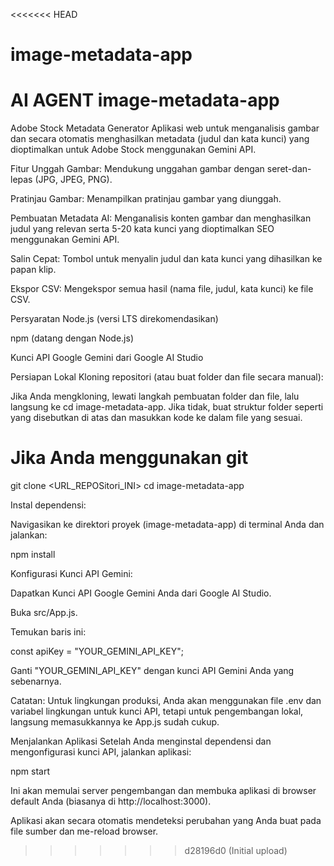 <<<<<<< HEAD
# image-metadata-app
AI AGENT image-metadata-app
=======
Adobe Stock Metadata Generator
Aplikasi web untuk menganalisis gambar dan secara otomatis menghasilkan metadata (judul dan kata kunci) yang dioptimalkan untuk Adobe Stock menggunakan Gemini API.

Fitur
Unggah Gambar: Mendukung unggahan gambar dengan seret-dan-lepas (JPG, JPEG, PNG).

Pratinjau Gambar: Menampilkan pratinjau gambar yang diunggah.

Pembuatan Metadata AI: Menganalisis konten gambar dan menghasilkan judul yang relevan serta 5-20 kata kunci yang dioptimalkan SEO menggunakan Gemini API.

Salin Cepat: Tombol untuk menyalin judul dan kata kunci yang dihasilkan ke papan klip.

Ekspor CSV: Mengekspor semua hasil (nama file, judul, kata kunci) ke file CSV.

Persyaratan
Node.js (versi LTS direkomendasikan)

npm (datang dengan Node.js)

Kunci API Google Gemini dari Google AI Studio

Persiapan Lokal
Kloning repositori (atau buat folder dan file secara manual):

Jika Anda mengkloning, lewati langkah pembuatan folder dan file, lalu langsung ke cd image-metadata-app. Jika tidak, buat struktur folder seperti yang disebutkan di atas dan masukkan kode ke dalam file yang sesuai.

# Jika Anda menggunakan git
git clone <URL_REPOSitori_INI>
cd image-metadata-app

Instal dependensi:

Navigasikan ke direktori proyek (image-metadata-app) di terminal Anda dan jalankan:

npm install

Konfigurasi Kunci API Gemini:

Dapatkan Kunci API Google Gemini Anda dari Google AI Studio.

Buka src/App.js.

Temukan baris ini:

const apiKey = "YOUR_GEMINI_API_KEY";

Ganti "YOUR_GEMINI_API_KEY" dengan kunci API Gemini Anda yang sebenarnya.

Catatan: Untuk lingkungan produksi, Anda akan menggunakan file .env dan variabel lingkungan untuk kunci API, tetapi untuk pengembangan lokal, langsung memasukkannya ke App.js sudah cukup.

Menjalankan Aplikasi
Setelah Anda menginstal dependensi dan mengonfigurasi kunci API, jalankan aplikasi:

npm start

Ini akan memulai server pengembangan dan membuka aplikasi di browser default Anda (biasanya di http://localhost:3000).

Aplikasi akan secara otomatis mendeteksi perubahan yang Anda buat pada file sumber dan me-reload browser.
>>>>>>> d28196d0 (Initial upload)

